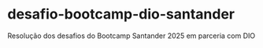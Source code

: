 # desafio-bootcamp-dio-santander
Resolução dos desafios do Bootcamp Santander 2025 em parceria com DIO
